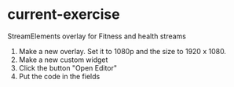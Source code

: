 # current-exercise
StreamElements overlay for Fitness and health streams

1. Make a new overlay. Set it to 1080p and the size to 1920 x 1080.
2. Make a new custom widget
3. Click the button "Open Editor"
4. Put the code in the fields
